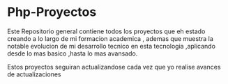 # Php-Proyectos
Este Repositorio general contiene todos los proyectos que eh estado creando a lo largo de mi formacion academica , ademas que muestra la notable evolucion de mi desarrollo tecnico en esta tecnologia ,aplicando desde lo mas basico ,hasta lo mas avansado.

Estos proyectos seguiran actualizandose cada vez que yo realise avances de actualizaciones
